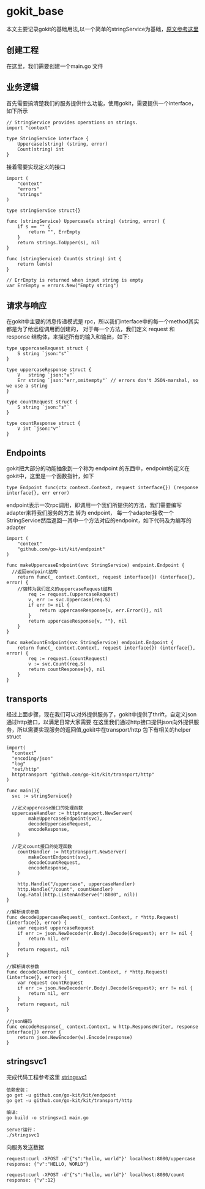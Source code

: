 # gokit_base
本文主要记录gokit的基础用法,以一个简单的stringService为基础，[原文参考这里](http://gokit.io/examples/stringsvc.html)

## 创建工程
在这里，我们需要创建一个main.go 文件

## 业务逻辑
首先需要搞清楚我们的服务提供什么功能，使用gokit，需要提供一个interface，如下所示
```
// StringService provides operations on strings.
import "context"

type StringService interface {
	Uppercase(string) (string, error)
	Count(string) int
}
```
接着需要实现定义的接口
```
import (
	"context"
	"errors"
	"strings"
)

type stringService struct{}

func (stringService) Uppercase(s string) (string, error) {
	if s == "" {
		return "", ErrEmpty
	}
	return strings.ToUpper(s), nil
}

func (stringService) Count(s string) int {
	return len(s)
}

// ErrEmpty is returned when input string is empty
var ErrEmpty = errors.New("Empty string")
```

## 请求与响应
在gokit中主要的消息传递模式是 rpc，所以我们interface中的每一个method其实都是为了给远程调用而创建的，
对于每一个方法，我们定义 request 和 response 结构体，来描述所有的输入和输出，如下:
```
type uppercaseRequest struct {
	S string `json:"s"`
}

type uppercaseResponse struct {
	V   string `json:"v"`
	Err string `json:"err,omitempty"` // errors don't JSON-marshal, so we use a string
}

type countRequest struct {
	S string `json:"s"`
}

type countResponse struct {
	V int `json:"v"`
}
```

## Endpoints
gokit把大部分的功能抽象到一个称为 endpoint 的东西中，endpoint的定义在gokit中，这里是一个函数指针，如下
```
type Endpoint func(ctx context.Context, request interface{}) (response interface{}, err error)
```
endpoint表示一次rpc调用，即调用一个我们所提供的方法，我们需要编写 adapter来将我们服务的方法 转为 endpoint，
每一个adapter接收一个StringService然后返回一其中一个方法对应的endpoint，如下代码及为编写的adapter
```
import (
	"context"
	"github.com/go-kit/kit/endpoint"
)

func makeUppercaseEndpoint(svc StringService) endpoint.Endpoint {
  //返回endpoint结构
	return func(_ context.Context, request interface{}) (interface{}, error) {
    //强转为我们定义的uppercaseRequest结构
		req := request.(uppercaseRequest)
		v, err := svc.Uppercase(req.S)
		if err != nil {
			return uppercaseResponse{v, err.Error()}, nil
		}
		return uppercaseResponse{v, ""}, nil
	}
}

func makeCountEndpoint(svc StringService) endpoint.Endpoint {
	return func(_ context.Context, request interface{}) (interface{}, error) {
		req := request.(countRequest)
		v := svc.Count(req.S)
		return countResponse{v}, nil
	}
}
```

## transports
经过上面步骤，现在我们可以对外提供服务了，gokit中提供了thrift，自定义json通过http接口，以满足日常大家需要
在这里我们通过http接口提供json向外提供服务，所以需要实现服务的返回值,gokit中在transport/http 包下有相关的helper struct
```
import(
  “context”
  "encoding/json"
  "log"
  "net/http"
  httptransport "github.com/go-kit/kit/transport/http"
)

func main(){
  svc := stringService{}

  //定义uppercase接口的处理函数
  uppercaseHandler := httptransport.NewServer(
		makeUppercaseEndpoint(svc),
		decodeUppercaseRequest,
		encodeResponse,
	)

  //定义count接口的处理函数
	countHandler := httptransport.NewServer(
		makeCountEndpoint(svc),
		decodeCountRequest,
		encodeResponse,
	)

	http.Handle("/uppercase", uppercaseHandler)
	http.Handle("/count", countHandler)
	log.Fatal(http.ListenAndServe(":8080", nil))
}

//解析请求参数
func decodeUppercaseRequest(_ context.Context, r *http.Request) (interface{}, error) {
	var request uppercaseRequest
	if err := json.NewDecoder(r.Body).Decode(&request); err != nil {
		return nil, err
	}
	return request, nil
}

//解析请求参数
func decodeCountRequest(_ context.Context, r *http.Request) (interface{}, error) {
	var request countRequest
	if err := json.NewDecoder(r.Body).Decode(&request); err != nil {
		return nil, err
	}
	return request, nil
}

//json编码
func encodeResponse(_ context.Context, w http.ResponseWriter, response interface{}) error {
	return json.NewEncoder(w).Encode(response)
}

```

## stringsvc1
完成代码工程参考这里 [stringsvc1](../examples/gokit/stringsvc1/main.go)

```
依赖安装：
go get -u github.com/go-kit/kit/endpoint
go get -u github.com/go-kit/kit/transport/http

编译:
go build -o stringsvc1 main.go

server运行：
./stringsvc1

```
向服务发送数据
```
request:curl -XPOST -d'{"s":"hello, world"}' localhost:8080/uppercase
response: {"v":"HELLO, WORLD"}

request:curl -XPOST -d'{"s":"hello, world"}' localhost:8080/count
response: {"v":12}
```


